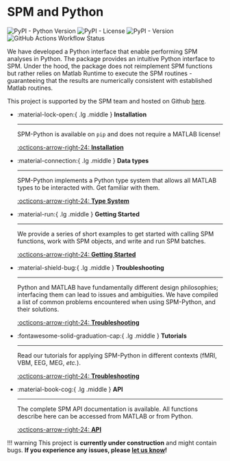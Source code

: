 # SPM and Python

![PyPI - Python Version](https://img.shields.io/pypi/pyversions/spm-python)
![PyPI - License](https://img.shields.io/pypi/l/spm-python)
![PyPI - Version](https://img.shields.io/pypi/v/spm-python)
![GitHub Actions Workflow Status](https://img.shields.io/github/actions/workflow/status/spm/spm-python/.github%2Fworkflows%2Frun_unit_tests.yml)

We have developed a Python interface that enable performing SPM analyses in Python. The package provides an intuitive Python interface to SPM. Under the hood, the package does not reimplement SPM functions but rather relies on Matlab Runtime to execute the SPM routines - guaranteeing that the results are numerically consistent with established Matlab routines.

This project is supported by the SPM team and hosted on Github [here](https://github.com/spm/spm-python).


<div class="grid cards" markdown>

-   :material-lock-open:{ .lg .middle } __Installation__

    ---

    SPM-Python is available on `pip` and does not require a MATLAB license!

    [:octicons-arrow-right-24: **Installation** ](installation.md)

-   :material-connection:{ .lg .middle } __Data types__

    ---

    SPM-Python implements a Python type system that allows all MATLAB
    types to be interacted with. Get familiar with them.

    [:octicons-arrow-right-24: **Type System**](datatypes.md)

-   :material-run:{ .lg .middle } __Getting Started__

    ---

    We provide a series of short examples to get started with
    calling SPM functions, work with SPM objects, and write and run
    SPM batches.

    [:octicons-arrow-right-24: **Getting Started**](gettingstarted.md)

-   :material-shield-bug:{ .lg .middle } __Troubleshooting__

    ---

    Python and MATLAB have fundamentally different design philosophies;
    interfacing them can lead to issues and ambiguities. We have compiled
    a list of common problems encountered when using SPM-Python, and
    their solutions.

    [:octicons-arrow-right-24: **Troubleshooting**](troubleshooting.md)

-   :fontawesome-solid-graduation-cap:{ .lg .middle } __Tutorials__

    ---

    Read our tutorials for applying SPM-Python in different contexts
    (fMRI, VBM, EEG, MEG, _etc._).

    [:octicons-arrow-right-24: **Troubleshooting**](tutorials.md)

-   :material-book-cog:{ .lg .middle } __API__

    ---

    The complete SPM API documentation is available. All functions
    describe here can be accessed from MATLAB or from Python.

    [:octicons-arrow-right-24: **API**](api/spm/index.md)
</div>

!!! warning
    This project is **currently under construction** and might contain bugs.
    **If you experience any issues, please [let us know](https://github.com/spm/spm-python/issues)!**
